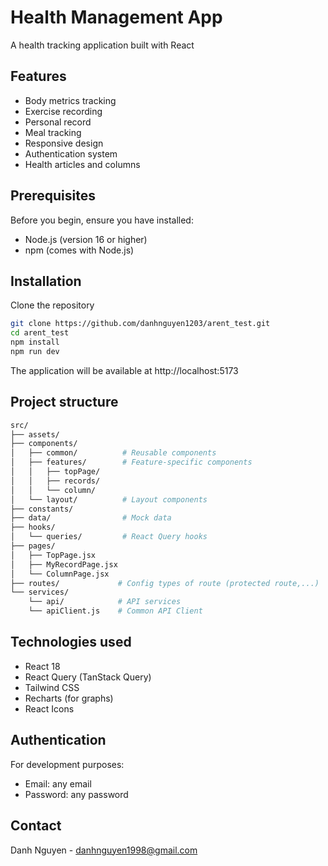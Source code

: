 # Health Management App

A health tracking application built with React

## Features

- Body metrics tracking
- Exercise recording
- Personal record
- Meal tracking
- Responsive design
- Authentication system
- Health articles and columns

## Prerequisites

Before you begin, ensure you have installed:
- Node.js (version 16 or higher)
- npm (comes with Node.js)

## Installation

Clone the repository
```sh
git clone https://github.com/danhnguyen1203/arent_test.git
cd arent_test
npm install
npm run dev
```

The application will be available at http://localhost:5173

## Project structure
```sh
src/
├── assets/
├── components/
│   ├── common/          # Reusable components
│   ├── features/        # Feature-specific components
│   │   ├── topPage/
│   │   ├── records/
│   │   └── column/
│   └── layout/          # Layout components
├── constants/
├── data/                # Mock data
├── hooks/
│   └── queries/         # React Query hooks
├── pages/
│   ├── TopPage.jsx
│   ├── MyRecordPage.jsx
│   └── ColumnPage.jsx
├── routes/             # Config types of route (protected route,...)
└── services/
    └── api/            # API services
    └── apiClient.js    # Common API Client
```

## Technologies used

- React 18
- React Query (TanStack Query)
- Tailwind CSS
- Recharts (for graphs)
- React Icons

## Authentication

For development purposes:
- Email: any email
- Password: any password

## Contact
Danh Nguyen - danhnguyen1998@gmail.com

